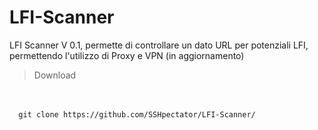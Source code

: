 # LFI-Scanner
LFI Scanner V 0.1, permette di controllare un dato URL per potenziali LFI, permettendo l'utilizzo di Proxy e VPN (in aggiornamento)

> Download
<br>

` ` ` 
  git clone https://github.com/SSHpectator/LFI-Scanner/
` ` ` 
